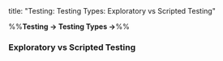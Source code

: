 <frontmatter>
title: "Testing: Testing Types: Exploratory vs Scripted Testing"
</frontmatter>

<link rel="stylesheet" href="{{baseUrl}}/css/textbook.css">

<div class="website-content">

%%**Testing → Testing Types →**%%

### Exploratory vs Scripted Testing

<div id="main">

<include src="./what/embed.md" boilerplate  />
<include src="./when/embed.md" boilerplate  />

</div>
</div>
